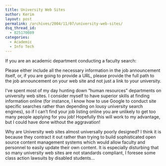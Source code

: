 ```yaml
---
title: University Web Sites
author: Kerim
layout: post
permalink: /archives/2004/11/07/university-web-sites/
dsq_thread_id:
  - 825170089
categories:
  - Academic
  - Info Tech
---
```

If you are an academic department conducting a faculty search:

Please either include all the necessary information in the job announcement itself, or, if you are going to provide a URL, please provide the full path to the job announcement on your web site and not just a link to your university.

I&#8217;ve spent most of my day hunting down &#8220;human resources&#8221; departments on university web sites. I consider myself to have superior skills at finding information online (for instance, I know how to use Google to conduct site specific searches rather than depending on lousy university search engines), so if I can&#8217;t find your job listing online you are unlikely to get too many people applying for you job! Hopefully this will work to my advantage, but I could have done without the aggravation!

Why are University web sites almost universally poorly designed? I think it is because they contract it out rather than trying to build sophisticated open source content management systems which would allow faculty and personnel to easily update their own content. It is especially disturbing that so many university web sites are not standards compliant, I foresee some class action lawsuits by disabled students&#8230;

